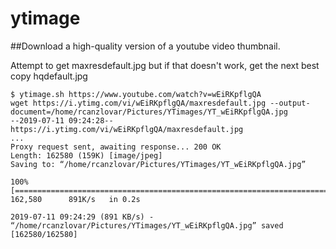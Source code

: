 # ytimage

##Download a high-quality version of a youtube video thumbnail.

Attempt to get maxresdefault.jpg but if that doesn't work, get the next best copy hqdefault.jpg

```
$ ytimage.sh https://www.youtube.com/watch?v=wEiRKpflgQA
wget https://i.ytimg.com/vi/wEiRKpflgQA/maxresdefault.jpg --output-document=/home/rcanzlovar/Pictures/YTimages/YT_wEiRKpflgQA.jpg
--2019-07-11 09:24:28--  https://i.ytimg.com/vi/wEiRKpflgQA/maxresdefault.jpg
...
Proxy request sent, awaiting response... 200 OK
Length: 162580 (159K) [image/jpeg]
Saving to: “/home/rcanzlovar/Pictures/YTimages/YT_wEiRKpflgQA.jpg”

100%[===========================================================================>] 162,580      891K/s   in 0.2s    

2019-07-11 09:24:29 (891 KB/s) - “/home/rcanzlovar/Pictures/YTimages/YT_wEiRKpflgQA.jpg” saved [162580/162580]
```
